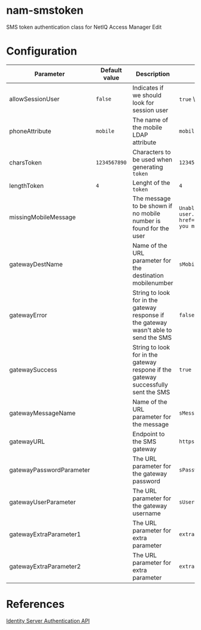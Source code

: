 # nam-smstoken
SMS token authentication class for NetIQ Access Manager Edit




# Configuration
| Parameter                | Default value                          | Description                                                                            | Example                                                                                                              |
|--------------------------|----------------------------------------|----------------------------------------------------------------------------------------|----------------------------------------------------------------------------------------------------------------------|
| allowSessionUser         | `false`                                | Indicates if we should look for session user                                           | `true` \ `false`                                                                                                     |
| phoneAttribute           | `mobile`                               | The name of the mobile LDAP attribute                                                  | `mobileNumber`                                                                                                       |
| charsToken               | `1234567890` | Characters to be used when generating `token`                                          | `1234567890`                                                                                                         |
| lengthToken              | `4`                                    | Lenght of the `token`                                                                  | `4`                                                                                                                  |
| missingMobileMessage     |                                        | The message to be shown if no mobile number is found for the user                      | `Unable to find a mobile number for your user. Goto <a href="https://me.site.com/mobile">Update you mobilenumber</a>` |
| gatewayDestName          |                                        | Name of the URL parameter for the destination mobilenumber                             | `sMobile`                                                                                                            |
| gatewayError             |                                        | String to look for in the gateway response if the gateway wasn't able to send the SMS  | `false`                                                                                                              |
| gatewaySuccess           |                                        | String to look for in the gateway respone if the gateway successfully sent the SMS     | `true`                                                                                                               |
| gatewayMessageName       |                                        | Name of the URL parameter for the message                                              | `sMessage`                                                                                                           |
| gatewayURL               |                                        | Endpoint to the SMS gateway                                                            | `https://gateway.sms.org/SendSMS`                                                                                    |
| gatewayPasswordParameter |                                        | The URL parameter for the gateway password                                             | `sPassword=topsecret`                                                                                                |
| gatewayUserParameter     |                                        | The URL parameter for the gateway username                                             | `sUser=smsuser`                                                                                                      |
| gatewayExtraParameter1   |                                        | The URL parameter for extra parameter                                                  | `extraParam=value`                                                                                                   |
| gatewayExtraParameter2   |                                        | The URL parameter for extra parameter                                                  | `extraParam=value`                                                                                                   |



# References
[Identity Server Authentication API](https://www.netiq.com/documentation/access-manager-43/nacm_enu/data/b8q6tv9.html)
